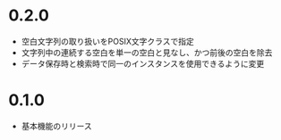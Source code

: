 # 0.2.0

* 空白文字列の取り扱いをPOSIX文字クラスで指定
* 文字列中の連続する空白を単一の空白と見なし、かつ前後の空白を除去
* データ保存時と検索時で同一のインスタンスを使用できるように変更

# 0.1.0

* 基本機能のリリース
